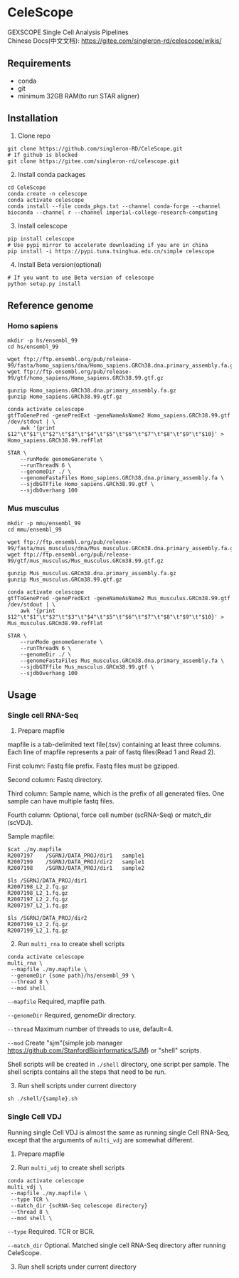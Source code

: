 
# CeleScope
GEXSCOPE Single Cell Analysis Pipelines  
Chinese Docs(中文文档): https://gitee.com/singleron-rd/celescope/wikis/

## Requirements

- conda
- git
- minimum 32GB RAM(to run STAR aligner)

## Installation

1. Clone repo
```
git clone https://github.com/singleron-RD/CeleScope.git
# If github is blocked
git clone https://gitee.com/singleron-rd/celescope.git
```

2. Install conda packages
```
cd CeleScope
conda create -n celescope
conda activate celescope
conda install --file conda_pkgs.txt --channel conda-forge --channel bioconda --channel r --channel imperial-college-research-computing
```

3. Install celescope
```
pip install celescope
# Use pypi mirror to accelerate downloading if you are in china
pip install -i https://pypi.tuna.tsinghua.edu.cn/simple celescope
```

4. Install Beta version(optional)
```
# If you want to use Beta version of celescope
python setup.py install
```

## Reference genome 

### Homo sapiens

```
mkdir -p hs/ensembl_99
cd hs/ensembl_99

wget ftp://ftp.ensembl.org/pub/release-99/fasta/homo_sapiens/dna/Homo_sapiens.GRCh38.dna.primary_assembly.fa.gz
wget ftp://ftp.ensembl.org/pub/release-99/gtf/homo_sapiens/Homo_sapiens.GRCh38.99.gtf.gz

gunzip Homo_sapiens.GRCh38.dna.primary_assembly.fa.gz
gunzip Homo_sapiens.GRCh38.99.gtf.gz

conda activate celescope
gtfToGenePred -genePredExt -geneNameAsName2 Homo_sapiens.GRCh38.99.gtf /dev/stdout | \
    awk '{print $12"\t"$1"\t"$2"\t"$3"\t"$4"\t"$5"\t"$6"\t"$7"\t"$8"\t"$9"\t"$10}' > Homo_sapiens.GRCh38.99.refFlat

STAR \
    --runMode genomeGenerate \
    --runThreadN 6 \
    --genomeDir ./ \
    --genomeFastaFiles Homo_sapiens.GRCh38.dna.primary_assembly.fa \
    --sjdbGTFfile Homo_sapiens.GRCh38.99.gtf \
    --sjdbOverhang 100
```

### Mus musculus

```
mkdir -p mmu/ensembl_99
cd mmu/ensembl_99

wget ftp://ftp.ensembl.org/pub/release-99/fasta/mus_musculus/dna/Mus_musculus.GRCm38.dna.primary_assembly.fa.gz
wget ftp://ftp.ensembl.org/pub/release-99/gtf/mus_musculus/Mus_musculus.GRCm38.99.gtf.gz

gunzip Mus_musculus.GRCm38.dna.primary_assembly.fa.gz 
gunzip Mus_musculus.GRCm38.99.gtf.gz

conda activate celescope
gtfToGenePred -genePredExt -geneNameAsName2 Mus_musculus.GRCm38.99.gtf /dev/stdout | \
    awk '{print $12"\t"$1"\t"$2"\t"$3"\t"$4"\t"$5"\t"$6"\t"$7"\t"$8"\t"$9"\t"$10}' > Mus_musculus.GRCm38.99.refFlat

STAR \
    --runMode genomeGenerate \
    --runThreadN 6 \
    --genomeDir ./ \
    --genomeFastaFiles Mus_musculus.GRCm38.dna.primary_assembly.fa \
    --sjdbGTFfile Mus_musculus.GRCm38.99.gtf \
    --sjdbOverhang 100
```

## Usage

### Single cell RNA-Seq

1. Prepare mapfile

mapfile is a tab-delimited text file(.tsv) containing at least three columns. Each line of mapfile represents a pair of fastq files(Read 1 and Read 2).

First column: Fastq file prefix. Fastq files must be gzipped.

Second column: Fastq directory.

Third column: Sample name, which is the prefix of all generated files. One sample can have multiple fastq files.

Fourth column: Optional, force cell number (scRNA-Seq) or match_dir (scVDJ).

Sample mapfile:
```
$cat ./my.mapfile
R2007197    /SGRNJ/DATA_PROJ/dir1	sample1
R2007199    /SGRNJ/DATA_PROJ/dir2	sample1
R2007198    /SGRNJ/DATA_PROJ/dir1   sample2

$ls /SGRNJ/DATA_PROJ/dir1
R2007198_L2_2.fq.gz
R2007198_L2_1.fq.gz
R2007197_L2_2.fq.gz
R2007197_L2_1.fq.gz

$ls /SGRNJ/DATA_PROJ/dir2
R2007199_L2_2.fq.gz
R2007199_L2_1.fq.gz
```

2. Run `multi_rna` to create shell scripts
```
conda activate celescope
multi_rna \
 --mapfile ./my.mapfile \
 --genomeDir {some path}/hs/ensembl_99 \
 --thread 8 \
 --mod shell
```

`--mapfile` Required, mapfile path.

`--genomeDir` Required, genomeDir directory.

`--thread` Maximum number of threads to use, default=4.  

`--mod` Create "sjm"(simple job manager https://github.com/StanfordBioinformatics/SJM) or "shell" scripts. 

Shell scripts will be created in `./shell` directory, one script per sample. The shell scripts contains all the steps that need to be run.

3. Run shell scripts under current directory

`sh ./shell/{sample}.sh`

### Single Cell VDJ

Running single Cell VDJ is almost the same as running single Cell RNA-Seq, except that the arguments of `multi_vdj` are somewhat different.

1. Prepare mapfile

2. Run `multi_vdj` to create shell scripts

```
conda activate celescope
multi_vdj \
 --mapfile ./my.mapfile \
 --type TCR \
 --match_dir {scRNA-Seq celescope directory}
 --thread 8 \
 --mod shell \
```  

`--type` Required. TCR or BCR.   

`--match_dir` Optional. Matched single cell RNA-Seq directory after running CeleScope.  

3. Run shell scripts under current directory
